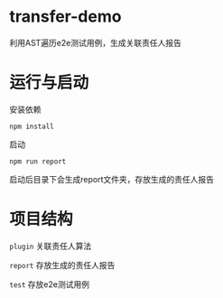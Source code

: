 # transfer-demo
利用AST遍历e2e测试用例，生成关联责任人报告

# 运行与启动
安装依赖
```
npm install
```

启动
```
npm run report
```
启动后目录下会生成report文件夹，存放生成的责任人报告

# 项目结构
`plugin`  关联责任人算法

`report` 存放生成的责任人报告

`test` 存放e2e测试用例

